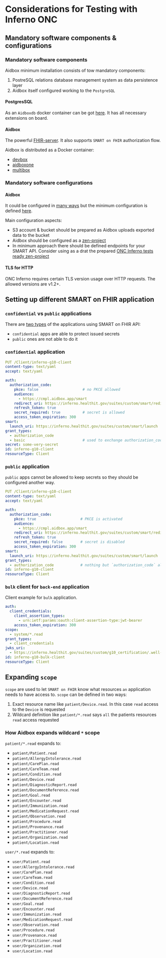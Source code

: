 # Considerations for Testing with Inferno ONC

## Mandatory software components & configurations

### Mandatory software components

Aidbox minimum installation consists of tow mandatory components:

1. PostreSQL relations database management system as data persistence layer
2. Aidbox itself configured working to the `PostgreSQL`

#### PostgresSQL

As an `Aidboxdb` docker container can be got [here](https://hub.docker.com/r/healthsamurai/aidboxdb). It has all necessary extensions on board.

#### Aidbox

The powerful [FHIR-server](https://www.health-samurai.io/aidbox). It also supports `SMART on FHIR` authorization flow.

Aidbox is distributed as a Docker container:

* [devbox](https://hub.docker.com/r/healthsamurai/devbox)
* [aidboxone](https://hub.docker.com/r/healthsamurai/aidboxone)
* [multibox](https://hub.docker.com/r/healthsamurai/multibox)

### Mandatory software configurations

#### Aidbox

It could be configured in [many ways](https://docs.aidbox.app/getting-started/installation/configure-devbox-aidbox-multibox) but the minimum configuration is defined [here](run-inferno-onc-tests-against-aidbox-locally.md).

Main configuration aspects:

* S3 account & bucket should be prepared as Aidbox uploads exported data to the bucket
* Aidbox should be configured as a [zen-project](https://docs.aidbox.app/aidbox-configuration/aidbox-zen-lang-project)
* In minimum approach there should be defined endpoints for your SMART API. Consider using as a drat the prepared [ONC Inferno tests ready zen-project](https://github.com/Aidbox/aidbox-project-samples/blob/main/aidbox-project-samples/onc/smart.edn)

#### TLS for HTTP

ONC Inferno requires certain TLS version usage over HTTP requests. The allowed versions are v1.2+.

## Setting up different SMART on FHIR application

### `confidential` vs `public`  applications

There are [two types](http://www.hl7.org/fhir/smart-app-launch/app-launch.html#support-for-public-and-confidential-apps) of the applications using SMART on FHIR API:

* `confidential` apps are able to protect issued secrets
* `public` ones are not able to do it

### `confidential` application

```yaml
PUT /Client/inferno-g10-client
content-type: text/yaml
accept: text/yaml

auth:
  authorization_code:
    pkce: false                    # no PKCE allowed
    audience:
      - https://cmpl.aidbox.app/smart
    redirect_uri: https://inferno.healthit.gov/suites/custom/smart/redirect
    refresh_token: true
    secret_required: true          # secret is allowed
    access_token_expiration: 300
smart:
  launch_uri: https://inferno.healthit.gov/suites/custom/smart/launch
grant_types:
  - authorization_code
  - basic                          # used to exchange authorization_code for access_token
secret: some-very-secret
id: inferno-g10-client
resourceType: Client
```

### `public` application

`public` apps cannot be allowed to keep secrets so they should be configured another way.

```yaml
PUT /Client/inferno-g10-client
content-type: text/yaml
accept: text/yaml

auth:
  authorization_code:
    pkce: true                    # PKCE is activated
    audience:
      - https://cmpl.aidbox.app/smart
    redirect_uri: https://inferno.healthit.gov/suites/custom/smart/redirect
    refresh_token: true
    secret_required: false        # secret is disabled
    access_token_expiration: 300
smart:
  launch_uri: https://inferno.healthit.gov/suites/custom/smart/launch
grant_types:
  - authorization_code            # nothing but `authorization_code` allowed
id: inferno-g10-client
resourceType: Client
```

### `bulk` client for `back-end` application

Client example for `bulk` application.

```yaml
auth:
  client_credentials:
    client_assertion_types:
      - urn:ietf:params:oauth:client-assertion-type:jwt-bearer
    access_token_expiration: 300
scope:
  - system/*.read
grant_types:
  - client_credentials
jwks_uri:
  - https://inferno.healthit.gov/suites/custom/g10_certification/.well-known/jwks.json
id: inferno-g10-bulk-client
resourceType: Client
```

## Expanding `scope`

`scope` are used to let `SMART on FHIR` know what resources `an` application needs to have access to. `scope` can be defined in two ways:

1. Exact resource name like `patient/Device.read`. In this case `read` access to the `Device` is requested
2. Wildcard definition like `patient/*.read` says `all` the patients resources `read` access requested

### How Aidbox expands wildcard `*` scope

`patient/*.read` expands to:

* `patient/Patient.read`
* `patient/AllergyIntolerance.read`
* `patient/CarePlan.read`
* `patient/CareTeam.read`
* `patient/Condition.read`
* `patient/Device.read`
* `patient/DiagnosticReport.read`
* `patient/DocumentReference.read`
* `patient/Goal.read`
* `patient/Encounter.read`
* `patient/Immunization.read`
* `patient/MedicationRequest.read`
* `patient/Observation.read`
* `patient/Procedure.read`
* `patient/Provenance.read`
* `patient/Practitioner.read`
* `patient/Organization.read`
* `patient/Location.read`

`user/*.read` expands to:

* `user/Patient.read`
* `user/AllergyIntolerance.read`
* `user/CarePlan.read`
* `user/CareTeam.read`
* `user/Condition.read`
* `user/Device.read`
* `user/DiagnosticReport.read`
* `user/DocumentReference.read`
* `user/Goal.read`
* `user/Encounter.read`
* `user/Immunization.read`
* `user/MedicationRequest.read`
* `user/Observation.read`
* `user/Procedure.read`
* `user/Provenance.read`
* `user/Practitioner.read`
* `user/Organization.read`
* `user/Location.read`
